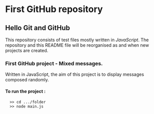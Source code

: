 # First GitHub repository

## Hello Git and GitHub

This repository consists of test files mostly written in *JavaScript*.
The repository and this README file will be reorganised as and when new projects are created.

### First GitHub project - Mixed messages.
  Written in JavaScript, the aim of this project is to display messages composed randomly. 
  
  #### To run the project :
      >> cd .../folder
      >> node main.js
 

